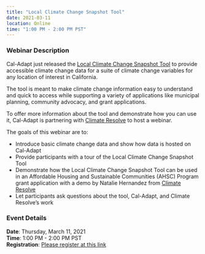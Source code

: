 ```yaml
---
title: "Local Climate Change Snapshot Tool"
date: 2021-03-11
location: Online
time: "1:00 PM - 2:00 PM PST"
---
```


### Webinar Description

Cal-Adapt just released the [Local Climate Change Snapshot Tool](https://cal-adapt.org/tools/local-climate-change-snapshot/) to provide accessible climate change data for a suite of climate change variables for any location of interest in California.

The tool is meant to make climate change information easy to understand and quick to access while supporting a variety of applications like municipal planning, community advocacy, and grant applications.

To offer more information about the tool and demonstrate how you can use it, Cal-Adapt is partnering with [Climate Resolve](https://www.climateresolve.org/resilience-hubs/) to host a webinar.

The goals of this webinar are to:
* Introduce basic climate change data and show how data is hosted on Cal-Adapt
* Provide participants with a tour of the Local Climate Change Snapshot Tool
* Demonstrate how the Local Climate Change Snapshot Tool can be used in an Affordable Housing and Sustainable Communities (AHSC) Program grant application with a demo by Natalie Hernandez from [Climate Resolve](https://www.climateresolve.org/resilience-hubs/)
* Let participants ask questions about the tool, Cal-Adapt, and Climate Resolve’s work

### Event Details

<strong>Date</strong>: Thursday, March 11, 2021 <br/>
<strong>Time</strong>: 1:00 PM - 2:00 PM PST <br/>
<strong>Registration</strong>: [Please register at this link](https://berkeley.zoom.us/meeting/register/tJAqfuGrrjsuEtenFRP5pdPHuyfKBBlElOaf?utm_source=newsletter&utm_medium=email&utm_campaign=you_re_invited_cal_adapt_local_climate_change_snapshot_tool_webinar_on_march_11&utm_term=2021-03-02)

